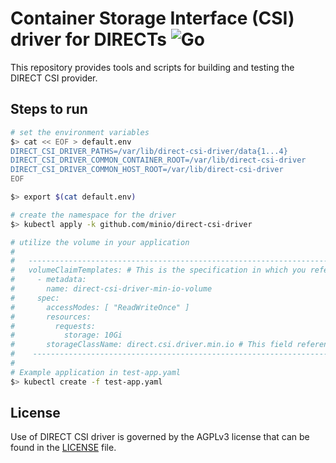 # Container Storage Interface (CSI) driver for DIRECTs ![Go](https://github.com/minio/direct-csi-driver/workflows/Go/badge.svg)
This repository provides tools and scripts for building and testing the DIRECT CSI provider.

## Steps to run

```sh
# set the environment variables
$> cat << EOF > default.env
DIRECT_CSI_DRIVER_PATHS=/var/lib/direct-csi-driver/data{1...4}
DIRECT_CSI_DRIVER_COMMON_CONTAINER_ROOT=/var/lib/direct-csi-driver
DIRECT_CSI_DRIVER_COMMON_HOST_ROOT=/var/lib/direct-csi-driver
EOF

$> export $(cat default.env)

# create the namespace for the driver
$> kubectl apply -k github.com/minio/direct-csi-driver

# utilize the volume in your application
#
#   ------------------------------------------------------------------------------------------------
#   volumeClaimTemplates: # This is the specification in which you reference the StorageClass
#     - metadata:
#       name: direct-csi-driver-min-io-volume
#     spec:
#       accessModes: [ "ReadWriteOnce" ]
#       resources:
#         requests:
#           storage: 10Gi
#       storageClassName: direct.csi.driver.min.io # This field references the existing StorageClass
#    -----------------------------------------------------------------------------------------------
#
# Example application in test-app.yaml
$> kubectl create -f test-app.yaml
```

## License
Use of DIRECT CSI driver is governed by the AGPLv3 license that can be found in the [LICENSE](./LICENSE) file.
